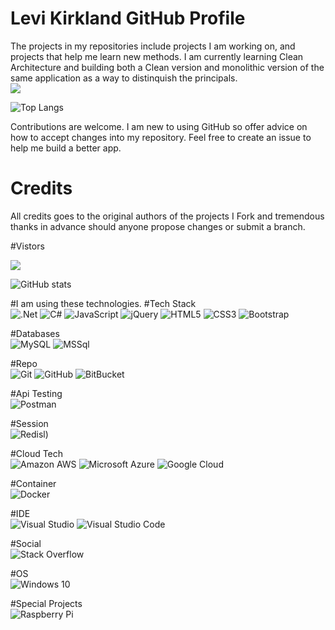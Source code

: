 # Levi Kirkland GitHub Profile


The projects in my repositories include projects I am working on, and projects that help me learn new methods. I am currently learning Clean Architecture and building both a Clean version and monolithic version of the same application as a way to distinquish the principals. 
<br />
<img src="https://img.shields.io/badge/Experience-20%20Years-yellow">

![Top Langs](https://github-readme-stats.vercel.app/api/top-langs/?username=levikirkland&theme=vision-friendly-dark)


Contributions are welcome. 
I am new to using GitHub so offer advice on how to accept changes into my repository. Feel free to create an issue to help me build a better app. 


# Credits
All credits goes to the original authors of the projects I Fork and tremendous thanks in advance should anyone propose changes or submit a branch.

#Vistors

![](https://visitor-badge.laobi.icu/badge?page_id=levikirkland)

![GitHub stats](https://github-readme-stats.vercel.app/api?username=levikirkland&show_icons=true&theme=vision-friendly-dark)

#I am using these technologies.
#Tech Stack<br/>
![.Net](https://img.shields.io/badge/.NET-5C2D91?style=for-the-badge&logo=.net&logoColor=white)
![C#](https://img.shields.io/badge/c%23-%23239120.svg?style=for-the-badge&logo=c-sharp&logoColor=white)
![JavaScript](https://img.shields.io/badge/-JavaScript-black?style=flat-square&logo=javascript)
![jQuery](https://img.shields.io/badge/jquery-%230769AD.svg?style=for-the-badge&logo=jquery&logoColor=white)
![HTML5](https://img.shields.io/badge/-HTML5-E34F26?style=flat-square&logo=html5&logoColor=white)
![CSS3](https://img.shields.io/badge/-CSS3-1572B6?style=flat-square&logo=css3)
![Bootstrap](https://img.shields.io/badge/-Bootstrap-563D7C?style=flat-square&logo=bootstrap)

#Databases <br/>
![MySQL](https://img.shields.io/badge/-MySQL-black?style=flat-square&logo=mysql)
![MSSql](https://img.shields.io/badge/Microsoft%20SQL%20Sever-CC2927?style=for-the-badge&logo=microsoft%20sql%20server&logoColor=white)

#Repo <br/>
![Git](https://img.shields.io/badge/-Git-black?style=flat-square&logo=git)
![GitHub](https://img.shields.io/badge/-GitHub-181717?style=flat-square&logo=github)
![BitBucket](https://img.shields.io/badge/-BitBucket-darkblue?style=flat-square&logo=bitbucket)

#Api Testing <br/>
![Postman](https://img.shields.io/badge/Postman-black?style=flat-square&logo=postman)

#Session <br/>
![Redis](https://img.shields.io/badge/-Redis-black?style=flat-square&logo=Redis)l)

#Cloud Tech <br/>
![Amazon AWS](https://img.shields.io/badge/Amazon%20AWS-232F3E?style=flat-square&logo=amazon-aws)
![Microsoft Azure](https://img.shields.io/badge/Microsoft%20Azure-232F7E?style=flat-square&logo=microsoft-azure)
![Google Cloud](https://img.shields.io/badge/Google%20Cloud-black?style=flat-square&logo=google-cloud)

#Container <br/>
![Docker](https://img.shields.io/badge/-Docker-black?style=flat-square&logo=docker)

#IDE <br/>
![Visual Studio](https://img.shields.io/badge/VisualStudio-5C2D91.svg?style=for-the-badge&logo=visual-studio&logoColor=white)
![Visual Studio Code](https://img.shields.io/badge/VisualStudioCode-0078d7.svg?style=for-the-badge&logo=visual-studio-code&logoColor=white)

#Social <br/>
![Stack Overflow](https://img.shields.io/badge/-Stackoverflow-FE7A16?style=for-the-badge&logo=stack-overflow&logoColor=white)

#OS <br/>
![Windows 10](https://img.shields.io/badge/Windows-0078D6?style=for-the-badge&logo=windows&logoColor=white)

#Special Projects <br/>
![Raspberry Pi](https://img.shields.io/badge/-Raspberry%20Pi-C51A4A?style=flat-square&logo=Raspberry-Pi)
